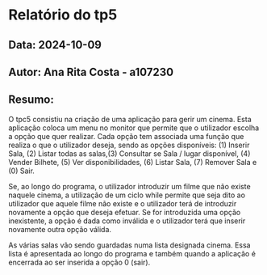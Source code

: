 # Relatório do tp5
## Data: 2024-10-09
## Autor: Ana Rita Costa - a107230

## Resumo:
O tpc5 consistiu na criação de uma aplicação para gerir um cinema. Esta aplicação coloca um menu no monitor que permite que o utilizador escolha a opção que quer realizar. Cada opção tem associada uma função que realiza o que o utilizador deseja, sendo as opções disponíveis: (1) Inserir Sala, (2) Listar todas as salas,(3) Consultar se Sala / lugar disponível, (4) Vender Bilhete, (5) Ver disponibilidades, (6) Listar Sala, (7) Remover Sala e (0) Sair.

Se, ao longo do programa, o utilizador introduzir um filme que não existe naquele cinema, a utilização de um ciclo while permite que seja dito ao utilizador que aquele filme não existe e o utilizador terá de introduzir novamente a opção que deseja efetuar.
Se for introduzida uma opção inexistente, a opção é dada como inválida e o utilizador terá que inserir novamente outra opção válida.

As várias salas vão sendo guardadas numa lista designada cinema. Essa lista é apresentada ao longo do programa e também quando a aplicação é encerrada ao ser inserida a opção 0 (sair).
